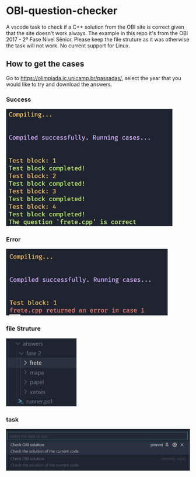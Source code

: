 # OBI-question-checker

A vscode task to check if a C++ solution from the OBI site is correct given that the site doesn't work always. The example in this repo it's from the OBI 2017 - 2º Fase Nível Sênior.
Please keep the file struture as it was otherwise the task will not work.
No current support for Linux.

## How to get the cases

Go to https://olimpiada.ic.unicamp.br/passadas/, select the year that you would like to try and download the answers.


### Success
![Success](imgs/im3.png "Success")

### Error
![Error](imgs/im2.png "Error")

### file Struture
![file Struture](imgs/im1.png "file Struture")

### task
![task](imgs/im4.png "task")
